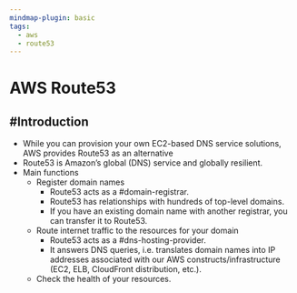 ```yaml
---
mindmap-plugin: basic
tags:
  - aws
  - route53
---
```


# AWS Route53

## #Introduction
- While you can provision your own EC2-based DNS service solutions, AWS provides Route53 as an alternative
- Route53 is Amazon’s global (DNS) service and globally resilient.
- Main functions
	- Register domain names
		- Route53 acts as a #domain-registrar.
		- Route53 has relationships with hundreds of top-level domains.
		- If you have an existing domain name with another registrar, you can transfer it to Route53.
	- Route internet traffic to the resources for your domain
		- Route53 acts as a #dns-hosting-provider.
		- It answers DNS queries, i.e. translates domain names into IP addresses associated with our AWS constructs/infrastructure (EC2, ELB, CloudFront distribution, etc.).
	- Check the health of your resources.